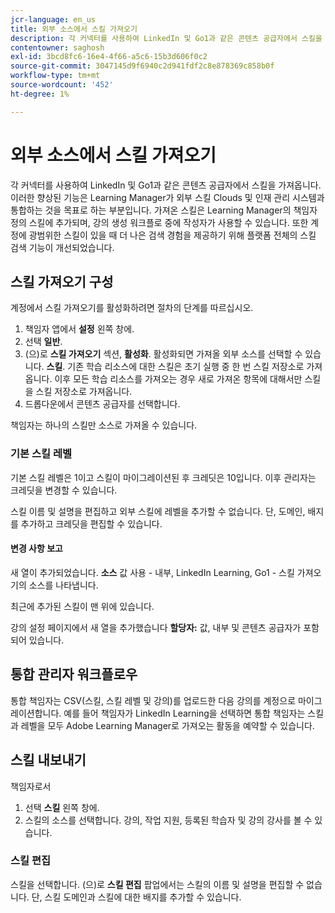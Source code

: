 ```yaml
---
jcr-language: en_us
title: 외부 소스에서 스킬 가져오기
description: 각 커넥터를 사용하여 LinkedIn 및 Go1과 같은 콘텐츠 공급자에서 스킬을 가져옵니다.  가져온 스킬은 Learning Manager의 책임자 정의 스킬에 추가되며, 강의 생성 워크플로 중에 작성자가 사용할 수 있습니다.
contentowner: saghosh
exl-id: 3bcd8fc6-16e4-4f66-a5c6-15b3d606f0c2
source-git-commit: 3047145d9f6940c2d941fdf2c8e878369c858b0f
workflow-type: tm+mt
source-wordcount: '452'
ht-degree: 1%

---
```


# 외부 소스에서 스킬 가져오기

각 커넥터를 사용하여 LinkedIn 및 Go1과 같은 콘텐츠 공급자에서 스킬을 가져옵니다. 이러한 향상된 기능은 Learning Manager가 외부 스킬 Clouds 및 인재 관리 시스템과 통합하는 것을 목표로 하는 부분입니다. 가져온 스킬은 Learning Manager의 책임자 정의 스킬에 추가되며, 강의 생성 워크플로 중에 작성자가 사용할 수 있습니다. 또한 계정에 광범위한 스킬이 있을 때 더 나은 검색 경험을 제공하기 위해 플랫폼 전체의 스킬 검색 기능이 개선되었습니다.

## 스킬 가져오기 구성

계정에서 스킬 가져오기를 활성화하려면 절차의 단계를 따르십시오.

1. 책임자 앱에서 **설정** 왼쪽 창에.
1. 선택 **일반**.
1. (으)로 **스킬 가져오기** 섹션, **활성화**. 활성화되면 가져올 외부 소스를 선택할 수 있습니다. **스킬**. 기존 학습 리소스에 대한 스킬은 초기 실행 중 한 번 스킬 저장소로 가져옵니다. 이후 모든 학습 리소스를 가져오는 경우 새로 가져온 항목에 대해서만 스킬을 스킬 저장소로 가져옵니다.
1. 드롭다운에서 콘텐츠 공급자를 선택합니다.

책임자는 하나의 스킬만 소스로 가져올 수 있습니다.

### 기본 스킬 레벨

기본 스킬 레벨은 1이고 스킬이 마이그레이션된 후 크레딧은 10입니다. 이후 관리자는 크레딧을 변경할 수 있습니다.

스킬 이름 및 설명을 편집하고 외부 스킬에 레벨을 추가할 수 없습니다. 단, 도메인, 배지를 추가하고 크레딧을 편집할 수 있습니다.

#### 변경 사항 보고

새 열이 추가되었습니다. **소스** 값 사용 - 내부, LinkedIn Learning, Go1 - 스킬 가져오기의 소스를 나타냅니다.

최근에 추가된 스킬이 맨 위에 있습니다.

강의 설정 페이지에서 새 열을 추가했습니다 **할당자:** 값, 내부 및 콘텐츠 공급자가 포함되어 있습니다.


## 통합 관리자 워크플로우

통합 책임자는 CSV(스킬, 스킬 레벨 및 강의)를 업로드한 다음 강의를 계정으로 마이그레이션합니다. 예를 들어 책임자가 LinkedIn Learning을 선택하면 통합 책임자는 스킬과 레벨을 모두 Adobe Learning Manager로 가져오는 활동을 예약할 수 있습니다.

## 스킬 내보내기

책임자로서

1. 선택 **스킬** 왼쪽 창에.
1. 스킬의 소스를 선택합니다. 강의, 작업 지원, 등록된 학습자 및 강의 강사를 볼 수 있습니다.

### 스킬 편집

스킬을 선택합니다. (으)로 **스킬 편집** 팝업에서는 스킬의 이름 및 설명을 편집할 수 없습니다. 단, 스킬 도메인과 스킬에 대한 배지를 추가할 수 있습니다.
